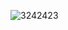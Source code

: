 ![3242423](https://user-images.githubusercontent.com/74094829/190627088-72e88d8e-c642-45a0-99de-68284a18bd36.PNG)
